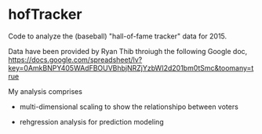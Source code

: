 hofTracker
==========

Code to analyze the (baseball) "hall-of-fame tracker" data for 2015. 

Data have been provided by Ryan Thib throiugh the following Google doc,
https://docs.google.com/spreadsheet/lv?key=0AmkBNPY405WAdFBOUVBhbjNRZjYzbWI2d201bm0tSmc&toomany=true

My analysis comprises

* multi-dimensional scaling to show the relationshipo between voters

* rehgression analysis for prediction modeling
